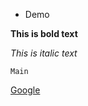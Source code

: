 * Demo 

**This is bold text**

*This is italic text*

```Main```

[Google](https://www.google.com/)
